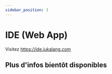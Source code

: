 ```yaml
---
sidebar_position: 3
---
```


# IDE (Web App)

Visitez https://ide.jukalang.com

## Plus d'infos bientôt disponibles